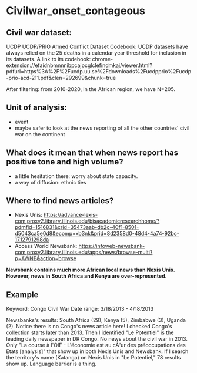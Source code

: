 # Civilwar_onset_contageous

## Civil war dataset:
UCDP UCDP/PRIO Armed Conflict Dataset Codebook:  UCDP datasets have always relied on the 25 deaths in a calendar year threshold for inclusion in its datasets. A link to its codebook: chrome-extension://efaidnbmnnnibpcajpcglclefindmkaj/viewer.html?pdfurl=https%3A%2F%2Fucdp.uu.se%2Fdownloads%2Fucdpprio%2Fucdp-prio-acd-211.pdf&clen=292699&chunk=true


After filtering: from 2010-2020, in the African region, we have N=205.


## Unit of analysis:
- event
- maybe safer to look at the news reporting of all the other countries' civil war on the continent


## What does it mean that when news report has positive tone and high volume?
- a little hesitation there: worry about state capacity.
- a way of diffusion: ethnic ties


## Where to find news articles?
- Nexis Unis: https://advance-lexis-com.proxy2.library.illinois.edu/bisacademicresearchhome/?pdmfid=1516831&crid=35473aab-db2c-40f1-8501-d5043ca5e0d8&ecomp=xb3nk&prid=8d2358d0-48d4-4a74-92bc-1712791298da
- Access World Newsbank: https://infoweb-newsbank-com.proxy2.library.illinois.edu/apps/news/browse-multi?p=AWNB&action=browse

**Newsbank contains much more African local news than Nexis Unis. However, news in South Africa and Kenya are over-represented.**


## Example
Keyword: Congo Civil War
Date range: 3/18/2013 - 4/18/2013

Newsbanks's results: South Africa (29), Kenya (5), Zimbabwe (3), Uganda (2). Notice there is no Congo's news article here! I checked Congo's collection starts later than 2013. Then I identified "Le Potentiel" is the leading daily newspaper in DR Congo. No news about the civil war in 2013. Only "La course à l'OIF - L'économie est au cÅ“ur des préoccupations des Etats [analysis]" that show up in both Nexis Unis and Newsbank. If I search the territory's name (Katanga) on Nexis Unis in "Le Potentiel," 78 results show up. Language barrier is a thing.

